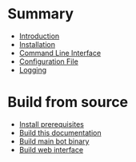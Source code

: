 # Summary

- [Introduction](README.md)
- [Installation]()
- [Command Line Interface](CommandLine.md) 
- [Configuration File](ConfigurationFile.md)
- [Logging](Logging.md)

# Build from source

- [Install prerequisites](build-from-source/prerequisites.md)
- [Build this documentation](build-from-source/build-book.md)
- [Build main bot binary]()
- [Build web interface]()
